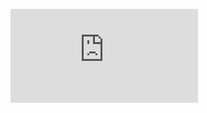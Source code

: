 <figure><embed src="https://wakatime.com/share/@018db92c-0781-401e-813c-e2b37ad37584/3dc0ff2a-0845-4822-a1fb-77caa29e4d51.svg"></embed></figure>
